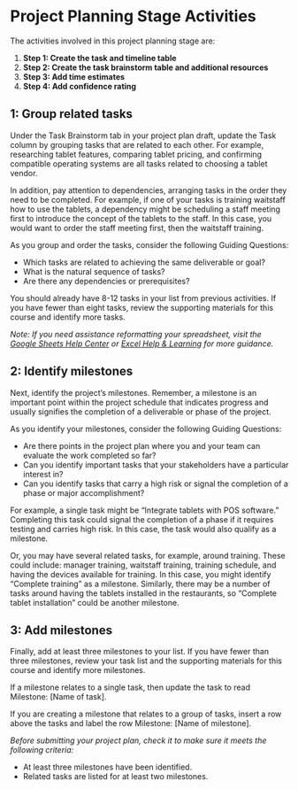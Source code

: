 # Project Planning Stage Activities

The activities involved in this project planning stage are:

1. **Step 1: Create the task and timeline table**
2. **Step 2: Create the task brainstorm table and additional resources**
3. **Step 3: Add time estimates**
4. **Step 4: Add confidence rating**

## 1: Group related tasks

Under the Task Brainstorm tab in your project plan draft, update the Task column by grouping tasks that are related to each other. For example, researching tablet features, comparing tablet pricing, and confirming compatible operating systems are all tasks related to choosing a tablet vendor.

In addition, pay attention to dependencies, arranging tasks in the order they need to be completed. For example, if one of your tasks is training waitstaff how to use the tablets, a dependency might be scheduling a staff meeting first to introduce the concept of the tablets to the staff. In this case, you would want to order the staff meeting first, then the waitstaff training.

As you group and order the tasks, consider the following Guiding Questions:

- Which tasks are related to achieving the same deliverable or goal?
- What is the natural sequence of tasks?
- Are there any dependencies or prerequisites?

You should already have 8-12 tasks in your list from previous activities. If you have fewer than eight tasks, review the supporting materials for this course and identify more tasks.

*Note: If you need assistance reformatting your spreadsheet, visit the [Google Sheets Help Center](link) or [Excel Help & Learning](link) for more guidance.*

## 2: Identify milestones

Next, identify the project’s milestones. Remember, a milestone is an important point within the project schedule that indicates progress and usually signifies the completion of a deliverable or phase of the project.

As you identify your milestones, consider the following Guiding Questions:

- Are there points in the project plan where you and your team can evaluate the work completed so far?
- Can you identify important tasks that your stakeholders have a particular interest in?
- Can you identify tasks that carry a high risk or signal the completion of a phase or major accomplishment?

For example, a single task might be “Integrate tablets with POS software.” Completing this task could signal the completion of a phase if it requires testing and carries high risk. In this case, the task would also qualify as a milestone.

Or, you may have several related tasks, for example, around training. These could include: manager training, waitstaff training, training schedule, and having the devices available for training. In this case, you might identify “Complete training” as a milestone. Similarly, there may be a number of tasks around having the tablets installed in the restaurants, so “Complete tablet installation” could be another milestone.

## 3: Add milestones

Finally, add at least three milestones to your list. If you have fewer than three milestones, review your task list and the supporting materials for this course and identify more milestones.

If a milestone relates to a single task, then update the task to read Milestone: [Name of task].

If you are creating a milestone that relates to a group of tasks, insert a row above the tasks and label the row Milestone: [Name of milestone].




*Before submitting your project plan, check it to make sure it meets the following criteria:*

- At least three milestones have been identified.
- Related tasks are listed for at least two milestones.

